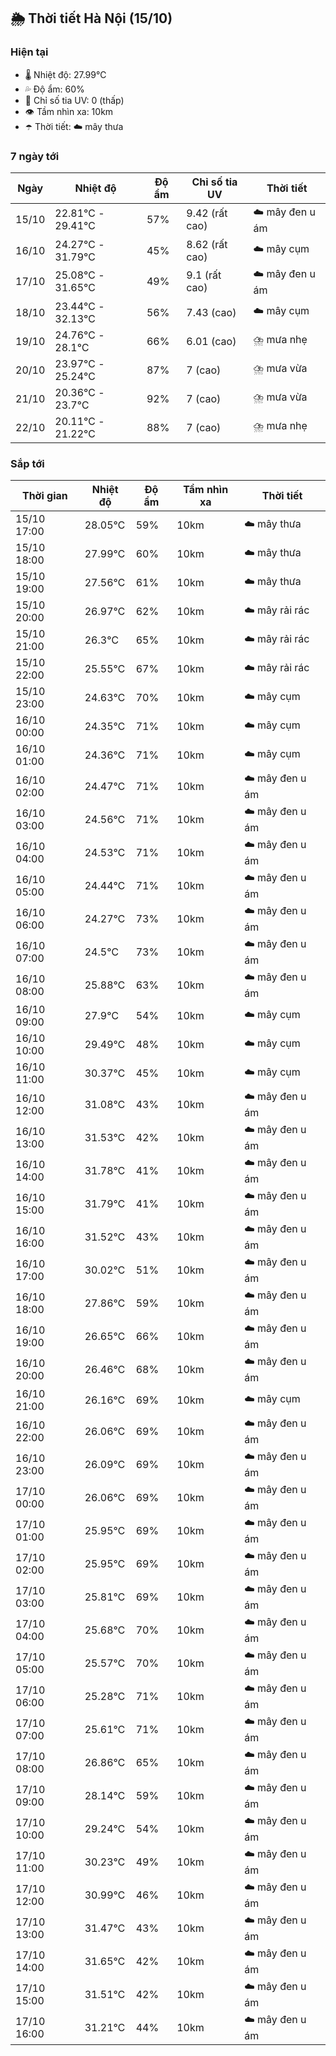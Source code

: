 ## 🌦️ Thời tiết Hà Nội (15/10)

### Hiện tại

- 🌡️ Nhiệt độ: 27.99℃
- 💦 Độ ẩm: 60%
- 🌟 Chỉ số tia UV: 0 (thấp)
- 👁️ Tầm nhìn xa: 10km
- ☂️ Thời tiết: ☁️ mây thưa

### 7 ngày tới

| Ngày | Nhiệt độ | Độ ẩm | Chỉ số tia UV | Thời tiết |
| --- | --- | --- | --- | --- |
| 15/10 | 22.81℃ - 29.41℃ | 57% | 9.42 (rất cao) | ☁️ mây đen u ám |
| 16/10 | 24.27℃ - 31.79℃ | 45% | 8.62 (rất cao) | ☁️ mây cụm |
| 17/10 | 25.08℃ - 31.65℃ | 49% | 9.1 (rất cao) | ☁️ mây đen u ám |
| 18/10 | 23.44℃ - 32.13℃ | 56% | 7.43 (cao) | ☁️ mây cụm |
| 19/10 | 24.76℃ - 28.1℃ | 66% | 6.01 (cao) | ⛈️ mưa nhẹ |
| 20/10 | 23.97℃ - 25.24℃ | 87% | 7 (cao) | ⛈️ mưa vừa |
| 21/10 | 20.36℃ - 23.7℃ | 92% | 7 (cao) | ⛈️ mưa vừa |
| 22/10 | 20.11℃ - 21.22℃ | 88% | 7 (cao) | ⛈️ mưa nhẹ |

### Sắp tới

| Thời gian | Nhiệt độ | Độ ẩm | Tầm nhìn xa | Thời tiết |
| --- | --- | --- | --- | --- |
| 15/10 17:00 | 28.05℃ | 59% | 10km | ☁️ mây thưa |
| 15/10 18:00 | 27.99℃ | 60% | 10km | ☁️ mây thưa |
| 15/10 19:00 | 27.56℃ | 61% | 10km | ☁️ mây thưa |
| 15/10 20:00 | 26.97℃ | 62% | 10km | ☁️ mây rải rác |
| 15/10 21:00 | 26.3℃ | 65% | 10km | ☁️ mây rải rác |
| 15/10 22:00 | 25.55℃ | 67% | 10km | ☁️ mây rải rác |
| 15/10 23:00 | 24.63℃ | 70% | 10km | ☁️ mây cụm |
| 16/10 00:00 | 24.35℃ | 71% | 10km | ☁️ mây cụm |
| 16/10 01:00 | 24.36℃ | 71% | 10km | ☁️ mây cụm |
| 16/10 02:00 | 24.47℃ | 71% | 10km | ☁️ mây đen u ám |
| 16/10 03:00 | 24.56℃ | 71% | 10km | ☁️ mây đen u ám |
| 16/10 04:00 | 24.53℃ | 71% | 10km | ☁️ mây đen u ám |
| 16/10 05:00 | 24.44℃ | 71% | 10km | ☁️ mây đen u ám |
| 16/10 06:00 | 24.27℃ | 73% | 10km | ☁️ mây đen u ám |
| 16/10 07:00 | 24.5℃ | 73% | 10km | ☁️ mây đen u ám |
| 16/10 08:00 | 25.88℃ | 63% | 10km | ☁️ mây đen u ám |
| 16/10 09:00 | 27.9℃ | 54% | 10km | ☁️ mây cụm |
| 16/10 10:00 | 29.49℃ | 48% | 10km | ☁️ mây cụm |
| 16/10 11:00 | 30.37℃ | 45% | 10km | ☁️ mây cụm |
| 16/10 12:00 | 31.08℃ | 43% | 10km | ☁️ mây đen u ám |
| 16/10 13:00 | 31.53℃ | 42% | 10km | ☁️ mây đen u ám |
| 16/10 14:00 | 31.78℃ | 41% | 10km | ☁️ mây đen u ám |
| 16/10 15:00 | 31.79℃ | 41% | 10km | ☁️ mây đen u ám |
| 16/10 16:00 | 31.52℃ | 43% | 10km | ☁️ mây đen u ám |
| 16/10 17:00 | 30.02℃ | 51% | 10km | ☁️ mây đen u ám |
| 16/10 18:00 | 27.86℃ | 59% | 10km | ☁️ mây đen u ám |
| 16/10 19:00 | 26.65℃ | 66% | 10km | ☁️ mây đen u ám |
| 16/10 20:00 | 26.46℃ | 68% | 10km | ☁️ mây đen u ám |
| 16/10 21:00 | 26.16℃ | 69% | 10km | ☁️ mây cụm |
| 16/10 22:00 | 26.06℃ | 69% | 10km | ☁️ mây đen u ám |
| 16/10 23:00 | 26.09℃ | 69% | 10km | ☁️ mây đen u ám |
| 17/10 00:00 | 26.06℃ | 69% | 10km | ☁️ mây đen u ám |
| 17/10 01:00 | 25.95℃ | 69% | 10km | ☁️ mây đen u ám |
| 17/10 02:00 | 25.95℃ | 69% | 10km | ☁️ mây đen u ám |
| 17/10 03:00 | 25.81℃ | 69% | 10km | ☁️ mây đen u ám |
| 17/10 04:00 | 25.68℃ | 70% | 10km | ☁️ mây đen u ám |
| 17/10 05:00 | 25.57℃ | 70% | 10km | ☁️ mây đen u ám |
| 17/10 06:00 | 25.28℃ | 71% | 10km | ☁️ mây đen u ám |
| 17/10 07:00 | 25.61℃ | 71% | 10km | ☁️ mây đen u ám |
| 17/10 08:00 | 26.86℃ | 65% | 10km | ☁️ mây đen u ám |
| 17/10 09:00 | 28.14℃ | 59% | 10km | ☁️ mây đen u ám |
| 17/10 10:00 | 29.24℃ | 54% | 10km | ☁️ mây đen u ám |
| 17/10 11:00 | 30.23℃ | 49% | 10km | ☁️ mây đen u ám |
| 17/10 12:00 | 30.99℃ | 46% | 10km | ☁️ mây đen u ám |
| 17/10 13:00 | 31.47℃ | 43% | 10km | ☁️ mây đen u ám |
| 17/10 14:00 | 31.65℃ | 42% | 10km | ☁️ mây đen u ám |
| 17/10 15:00 | 31.51℃ | 42% | 10km | ☁️ mây đen u ám |
| 17/10 16:00 | 31.21℃ | 44% | 10km | ☁️ mây đen u ám |
